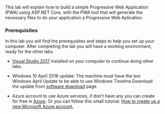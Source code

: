 This lab will explain how to build a simple Progressive Web Application (PWA) using ASP.NET Core, with the PWA tool that will generate the necessary files to do your application a Progressive Web Aplication.

### Prerequisites

In this lab you will find the prerequisites and steps to help you set up your computer. After completing the lab you will have a working environment, ready for the other labs.

- [Visual Studio 2017](https://developer.microsoft.com/windows/downloads) installed on your computer to continue doing other labs.

- Windows 10 April 2018 update: The machine must have the last Windows April Update to be able to use Windows Timeline.Download the update from [software download](https://www.microsoft.com/software-download/windows10) page.

-  Azure account to use Azure services, if don't have any you can create for free in [Azure](https://azure.microsoft.com/free/).
Or you can follow this small tutorial: [How to create up a new Microsoft Azure account.](https://www.acronis.com/articles/create-microsoft-azure-account/)
